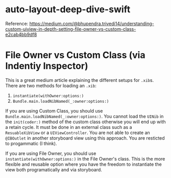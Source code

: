 # auto-layout-deep-dive-swift
Reference: https://medium.com/@bhupendra.trivedi14/understanding-custom-uiview-in-depth-setting-file-owner-vs-custom-class-e2cab4bb9df8

# File Owner vs Custom Class (via Indentiy Inspector)
This is a great medium article explaining the different setups for `.xib`s. There are two methods for loading an `.xib`:
1. `instantiate(withOwner:options:)`
2. `Bundle.main.loadNibNamed(_:owner:options:)`


If you are using Custom Class, you should use `Bundle.main.loadNibNamed(_:owner:options:)`. You cannot load the `UINib` in the `init(coder:)` method of the custom class otherwise you will end up with a retain cycle. It must be done in an external class such as a `ResuableXibView` or a `UIViewController`. You are not able to create an `@IBOutlet` in another storyboard view using this approach. You are resticted to progammatic (I think).

If you are using File Owner, you should use `instantiate(withOwner:options:)` in the File Owner's class. This is the more flexible and reusable option where you have the freedom to instantiate the view both programatically and via storyboard.



